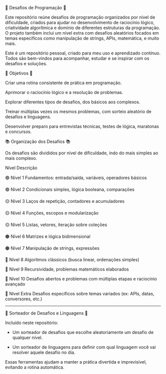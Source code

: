 🧠 Desafios de Programação 🧠

Este repositório reúne desafios de programação organizados por nível de dificuldade, criados para ajudar no desenvolvimento de raciocínio lógico, criatividade algorítmica e domínio de diferentes estruturas da programação. O projeto também inclui um nível extra com desafios aleatórios focados em temas específicos como manipulação de strings, APIs, matemática, e muito mais.

Este é um repositório pessoal, criado para meu uso e aprendizado contínuo. Todos são bem-vindos para acompanhar, estudar e se inspirar com os desafios e soluções.


🎯 Objetivos 🎯

 Criar uma rotina consistente de prática em programação.

 Aprimorar o raciocínio lógico e a resolução de problemas.

 Explorar diferentes tipos de desafios, dos básicos aos complexos.

 Treinar múltiplas vezes os mesmos problemas, com sorteio aleatório de desafios e linguagens.

 Desenvolver preparo para entrevistas técnicas, testes de lógica, maratonas e concursos.


📚 Organização dos Desafios 📚

Os desafios são divididos por nível de dificuldade, indo do mais simples ao mais complexo.

Nível	Descrição

🟢 Nível 1	Fundamentos: entrada/saída, variáveis, operadores básicos

🟢 Nível 2	Condicionais simples, lógica booleana, comparações

🟡 Nível 3	Laços de repetição, contadores e acumuladores

🟡 Nível 4	Funções, escopos e modularização

🟡 Nível 5	Listas, vetores, iteração sobre coleções

🟠 Nível 6	Matrizes e lógica bidimensional

🟠 Nível 7	Manipulação de strings, expressões

🔴 Nível 8	Algoritmos clássicos (busca linear, ordenações simples)

🔴 Nível 9	Recursividade, problemas matemáticos elaborados

🔴 Nível 10	Desafios abertos e problemas com múltiplas etapas e raciocínio avançado

🧩 Nível Extra	Desafios específicos sobre temas variados (ex: APIs, datas, conversores, etc.)

-----
🎲 Sorteador de Desafios e Linguagens 🎲

Incluído neste repositório:
+ Um sorteador de desafios que escolhe aleatoriamente um desafio de qualquer nível.

+ Um sorteador de linguagens para definir com qual linguagem você vai resolver aquele desafio no dia.

Essas ferramentas ajudam a manter a prática divertida e imprevisível, evitando a rotina automática.

